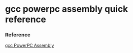 # gcc powerpc assembly quick reference


### Reference

[gcc PowerPC Assembly](https://www.cs.uaf.edu/2011/fall/cs301/lecture/11_21_PowerPC.html)

